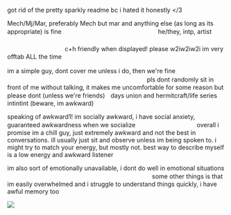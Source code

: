 got rid of the pretty sparkly readme bc i hated it honestly </3 

Mech/Mj/Mar, preferably Mech but mar and anything else (as long as its appropriate) is fineㅤㅤㅤㅤㅤㅤㅤㅤㅤㅤㅤㅤㅤㅤㅤㅤㅤ he/they, intp, artistㅤㅤㅤㅤㅤㅤㅤㅤㅤㅤㅤㅤㅤㅤㅤㅤㅤㅤㅤㅤㅤㅤ ㅤㅤㅤㅤㅤㅤㅤㅤㅤㅤㅤㅤㅤㅤㅤㅤ ㅤㅤㅤㅤㅤㅤㅤㅤㅤㅤㅤㅤ c+h friendly when displayed! please w2iw2iw2i im very offtab ALL the time

im a simple guy, dont cover me unless i do, then we're fineㅤㅤㅤㅤㅤㅤㅤㅤㅤㅤㅤㅤㅤㅤㅤㅤㅤㅤㅤㅤㅤㅤㅤㅤㅤㅤㅤㅤㅤㅤㅤㅤㅤㅤpls dont randomly sit in front of me without talking, it makes me uncomfortable for some reason but please dont (unless we're friends)ㅤdays union and hermitcraft/life series intintint (beware, im awkward)

speaking of awkward1! im socially awkward, i have social anxiety, guaranteed awkwardness when we socializeㅤㅤㅤㅤㅤㅤㅤㅤㅤㅤㅤoverall i promise im a chill guy, just extremely awkward and not the best in conversations. ill usually just sit and observe unless im being spoken to. i might try to match your energy, but mostly not. best way to describe myself is a low energy and awkward listener

im also sort of emotionally unavailable, i dont do well in emotional situationsㅤㅤㅤㅤㅤㅤㅤㅤㅤㅤㅤㅤㅤㅤㅤㅤㅤㅤㅤㅤ        ㅤ    ㅤㅤㅤㅤ   some other things is that im easily overwhelmed and i struggle to understand things quickly, i have awful memory too

<img src="https://i.pinimg.com/736x/a3/1e/13/a31e130589b7ed32169eee1a257fc521.jpg">
